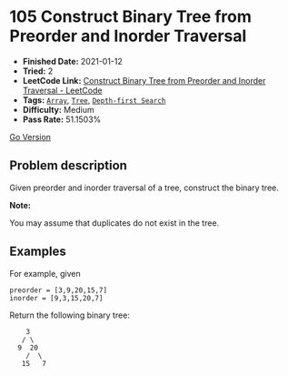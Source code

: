 # 105 Construct Binary Tree from Preorder and Inorder Traversal

- **Finished Date:** 2021-01-12
- **Tried:** 2
- **LeetCode Link:** [Construct Binary Tree from Preorder and Inorder Traversal - LeetCode](https://leetcode.com/problems/construct-binary-tree-from-preorder-and-inorder-traversal/)
- **Tags:** [`Array`](https://leetcode.com/tag/array/), [`Tree`](https://leetcode.com/tag/tree/), [`Depth-first Search`](https://leetcode.com/tag/depth-first-search/)
- **Difficulty:** Medium
- **Pass Rate:** 51.1503%

[Go Version](../Go/105_Construct_Binary_Tree_from_Preorder_and_Inorder_Traversal/main.go)

## Problem description

Given preorder and inorder traversal of a tree, construct the binary tree.

**Note:**

You may assume that duplicates do not exist in the tree.

## Examples

For example, given

```
preorder = [3,9,20,15,7]
inorder = [9,3,15,20,7]
```

Return the following binary tree:

```
    3
   / \
  9  20
    /  \
   15   7
```
